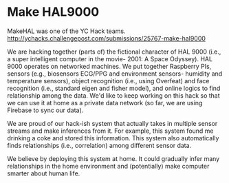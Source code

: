 Make HAL9000
======

MakeHAL was one of the YC Hack teams. http://ychacks.challengepost.com/submissions/25767-make-hal9000

We are hacking together (parts of) the fictional character of HAL 9000 (i.e., a super intelligent computer in the movie- 2001: A Space Odyssey). HAL 9000 operates on networked machines. We put together Raspberry PIs, sensors (e.g., biosensors ECG/PPG and environment sensors- humidity and temperature sensors), object recognition (i.e., using Overfeat) and face recognition (i.e., standard eigen and fisher model), and online logics to find relationship among the data. We'd like to keep working on this hack so that we can use it at home as a private data network (so far, we are using Firebase to sync our data). 

We are proud of our hack-ish system that actually takes in multiple sensor streams and make inferences from it. For example, this system found me drinking a coke and stored this information. This system also automatically finds relationships (i.e., correlation) among different sensor data.

We believe by deploying this system at home. It could gradually infer many relationships in the home environment and (potentially) make computer smarter about human life. 
